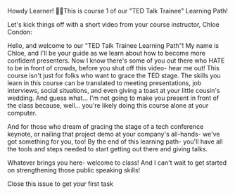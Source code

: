 Howdy Learner! 🙋‍♀️This is course 1 of our "TED Talk Trainee" Learning Path! 
 
Let's kick things off with a short video from your course instructor, Chloe Condon: 
 
Hello, and welcome to our "TED Talk Trainee Learning Path"! My name is Chloe, and I'll be your guide as we learn about how to become more confident presenters. Now I know there's some of you out there who HATE to be in front of crowds, before you shut off this video- hear me out! This course isn't just for folks who want to grace the TED stage. The skills you learn in this course can be translated to meeting presentations, job interviews, social situations, and even giving a toast at your little cousin's wedding. And guess what... I'm not going to make you present in front of the class because, well... you're likely doing this course alone at your computer. 
 
And for those who dream of gracing the stage of a tech conference keynote, or nailing that project demo at your company's all-hands- we've got something for you, too! By the end of this learning path- you'll have all the tools and steps needed to start getting out there and giving talks. 
 
Whatever brings you here- welcome to class! And I can't wait to get started on strengthening those public speaking skills!

Close this issue to get your first task
